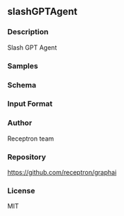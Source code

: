 ## slashGPTAgent

### Description

Slash GPT Agent

### Samples



### Schema



### Input Format



### Author

Receptron team

### Repository

https://github.com/receptron/graphai


### License

MIT

